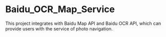 # Baidu_OCR_Map_Service
This project integrates with Baidu Map API and Baidu OCR API, which can provide users with the service of photo navigation.
